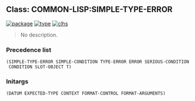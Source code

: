 ## Class: COMMON-LISP:SIMPLE-TYPE-ERROR
[![package](https://img.shields.io/badge/Package-COMMON--LISP-5f9ea0.svg?style=social&colorA=999999)](../) [![type](https://img.shields.io/badge/Type-Class-5f9ea0.svg?style=social&colorA=999999)](../#class) [![clhs](https://img.shields.io/badge/CLHS-SIMPLE--TYPE--ERROR-5f9ea0.svg?style=social&colorA=999999)](http://www.lispworks.com/documentation/HyperSpec/Body/e_smp_tp.htm) 

> No description.

### Precedence list
```
(SIMPLE-TYPE-ERROR SIMPLE-CONDITION TYPE-ERROR ERROR SERIOUS-CONDITION
 CONDITION SLOT-OBJECT T)
```
### Initargs
```
(DATUM EXPECTED-TYPE CONTEXT FORMAT-CONTROL FORMAT-ARGUMENTS)
```
